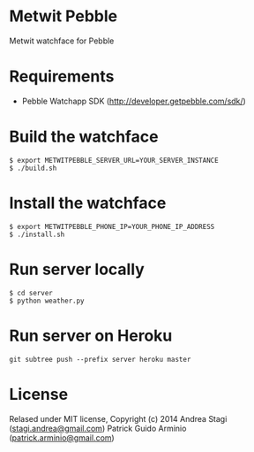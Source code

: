 Metwit Pebble
=============
Metwit watchface for Pebble

Requirements
============
- Pebble Watchapp SDK (http://developer.getpebble.com/sdk/)

Build the watchface
===================

    $ export METWITPEBBLE_SERVER_URL=YOUR_SERVER_INSTANCE
    $ ./build.sh

Install the watchface
=====================

    $ export METWITPEBBLE_PHONE_IP=YOUR_PHONE_IP_ADDRESS
    $ ./install.sh

Run server locally
==================

    $ cd server
    $ python weather.py

Run server on Heroku
====================

    git subtree push --prefix server heroku master

License
=======
Relased under MIT license, Copyright (c) 2014
Andrea Stagi (stagi.andrea@gmail.com)
Patrick Guido Arminio (patrick.arminio@gmail.com)
